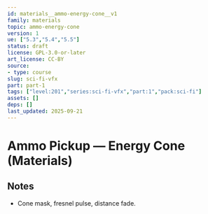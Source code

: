 ```yaml
---
id: materials__ammo-energy-cone__v1
family: materials
topic: ammo-energy-cone
version: 1
ue: ["5.3","5.4","5.5"]
status: draft
license: GPL-3.0-or-later
art_license: CC-BY
source:
- type: course
slug: sci-fi-vfx
part: part-1
tags: ["level:201","series:sci-fi-vfx","part:1","pack:sci-fi"]
assets: []
deps: []
last_updated: 2025-09-21
---
```



# Ammo Pickup — Energy Cone (Materials)


## Notes
- Cone mask, fresnel pulse, distance fade.